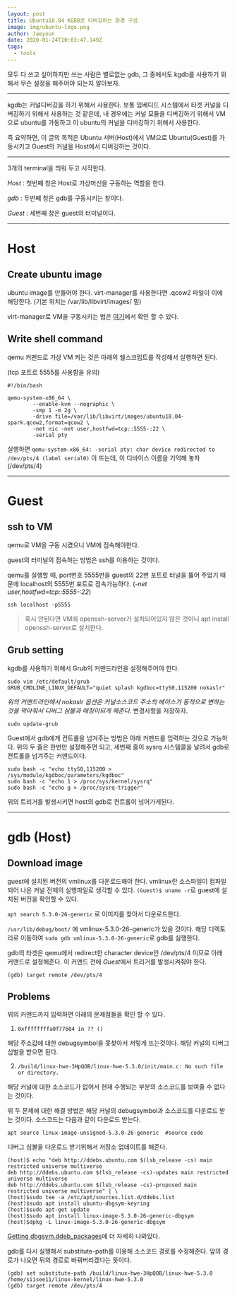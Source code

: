 ```yaml
---
layout: post
title: Ubuntu18.04 KGDB로 디버깅하는 환경 구성
image: img/ubuntu-logo.png
author: Jaeyoun
date: 2020-01-24T10:03:47.149Z
tags: 
  - tools
---
```


모두 다 쓰고 싶어하지만 쓰는 사람은 별로없는 gdb, 그 중에서도 kgdb를 사용하기 위해서 무슨 설정을 해주어야 되는지 알아보자.

---

kgdb는 커널디버깅을 하기 위해서 사용한다. 보통 임베디드 시스템에서 타겟 커널을 디버깅하기 위해서 사용하는 것 같은데, 내 경우에는 커널 모듈을 디버깅하기 위해서 VM으로 ubuntu를 가동하고 이 ubuntu의 커널을 디버깅하기 위해서 사용한다.

즉 요약하면, 이 글의 목적은 Ubuntu 서버(Host)에서 VM으로 Ubuntu(Guest)를 가동시키고 Guest의 커널을 Host에서 디버깅하는 것이다.

---

3개의 terminal을 띄워 두고 시작한다.

*Host* : 첫번째 창은 Host로 가상머신을 구동하는 역할을 한다. 

*gdb* : 두번째 창은 gdb를 구동시키는 창이다.

*Guest* : 세번째 창은 guest의 터미널이다.

---

# Host

## Create ubuntu image
ubuntu image를 만들어야 한다.
virt-manager를 사용한다면 .qcow2 파일이 이에 해당한다. (기본 위치는 /var/lib/libvirt/images/ 밑)

virt-manager로 VM을 구동시키는 법은 [여기](https://siisee11.github.io/2019-12-29-ubuntu-on-ubuntu/)에서 확인 할 수 있다.

## Write shell command
qemu 커맨드로 가상 VM 켜는 것은 아래의 쉘스크립트를 작성해서 실행하면 된다.

(tcp 포트로 5555를 사용함을 유의)


```
#!/bin/bash

qemu-system-x86_64 \
        --enable-kvm --nographic \
        -smp 1 -m 2g \
        -drive file=/var/lib/libvirt/images/ubuntu18.04-spark.qcow2,format=qcow2 \
        -net nic -net user,hostfwd=tcp::5555-:22 \
        -serial pty 
```

실행하면 ```qemu-system-x86_64: -serial pty: char device redirected to /dev/pts/4 (label serial0)``` 이 뜨는데, 이 디바이스 이름을 기억해 놓자 (/dev/pts/4)

---

# Guest

## ssh to VM
qemu로 VM을 구동 시켰으니 VM에 접속해야한다.

guest의 터미널의 접속하는 방법은 ssh를 이용하는 것이다.

qemu를 실행할 때, port번호 5555번을 guest의 22번 포트로 터널을 뚫어 주었기 때문에 localhost의 5555번 포트로 접속가능하다. (*-net user,hostfwd=tcp::5555-:22*)

```
ssh localhost -p5555
```

> 혹시 안된다면 VM에 openssh-server가 설치되어있지 않은 것이니 apt install openssh-server로 설치한다.

## Grub setting

kgdb를 사용하기 위해서 Grub의 커맨드라인을 설정해주어야 한다.
```
sudo vim /etc/default/grub
GRUB_CMDLINE_LINUX_DEFAULT="quiet splash kgdboc=ttyS0,115200 nokaslr"
```
*위의 커맨드라인에서 nokaslr 옵션은 커널소스코드 주소의 베이스가 동적으로 변하는 것을 막아줘서 디버그 심볼과 매칭이되게 해준다.*
변경사항을 저장하자.
```
sudo update-grub
```

Guest에서 gdb에게 컨트롤을 넘겨주는 방법은 아래 커맨드를 입력하는 것으로 가능하다.
위의 두 줄은 한번만 설정해주면 되고, 세번째 줄이 sysrq 시스템콜을 날려서 gdb로 컨트롤을 넘겨주는 커맨드이다.
```
sudo bash -c "echo ttyS0,115200 > /sys/module/kgdboc/parameters/kgdboc"
sudo bash -c "echo 1 > /proc/sys/kernel/sysrq"
sudo bash -c "echo g > /proc/sysrq-trigger"
```

위의 트리거를 발생시키면 host의 gdb로 컨트롤이 넘어가게된다. 

---

# gdb (Host)

## Download image

guest에 설치된 버전의 vmlinux를 다운로드해야 한다. 
vmlinux란 소스파일이 컴파일되어 나온 커널 전체의 실행파일로 생각할 수 있다.
```(Guest)$ uname -r```로 guest에 설치된 버전을 확인할 수 있다.

```apt search 5.3.0-26-generic``` 로 이미지를 찾아서 다운로드한다.

```/usr/lib/debug/boot/``` 에 vmlinux-5.3.0-26-generic가 있을 것이다.
해당 디렉토리로 이동하여 ```sudo gdb vmlinux-5.3.0-26-generic```로 gdb를 실행한다.

gdb의 타겟은 qemu에서 redirect한 character device인 /dev/pts/4 이므로 아래 커맨드로 설정해준다.
이 커맨드 전에 *Guest*에서 트리거를 발생시켜줘야 한다.
```
(gdb) target remote /dev/pts/4
```

## Problems 
위의 커맨드까지 입력하면 아래의 문제점들을 확인 할 수 있다.

1. ```0xffffffffa0f77604 in ?? ()``` 

해당 주소값에 대한 debugsymbol을 못찾아서 저렇게 뜨는것이다.
해당 커널의 디버그 심벌을 받으면 된다.

2. ```/build/linux-hwe-3HpQOB/linux-hwe-5.3.0/init/main.c: No such file or directory.``` 

해당 커널에 대한 소스코드가 없어서 현재 수행되는 부분의 소스코드를 보여줄 수 없다는 것이다.


위 두 문제에 대한 해결 방법은 해당 커널의 debugsymbol과 소스코드를 다운로드 받는 것이다.
소스코드는 다음과 같이 다운로드 받는다.
```
apt source linux-image-unsigned-5.3.0-26-generic  #source code
```

디버그 심볼을 다운로드 받기위해서 저장소 업데이트를 해준다.

```
(host)$ echo "deb http://ddebs.ubuntu.com $(lsb_release -cs) main restricted universe multiverse
deb http://ddebs.ubuntu.com $(lsb_release -cs)-updates main restricted universe multiverse
deb http://ddebs.ubuntu.com $(lsb_release -cs)-proposed main restricted universe multiverse" | \
(host)$sudo tee -a /etc/apt/sources.list.d/ddebs.list
(host)$sudo apt install ubuntu-dbgsym-keyring
(host)$sudo apt-get update
(host)$sudo apt install linux-image-5.3.0-26-generic-dbgsym 
(host)$dpkg -L linux-image-5.3.0-26-generic-dbgsym
```

[Getting dbgsym.ddeb_packages](https://wiki.ubuntu.com/Debug%20Symbol%20Packages#Getting_-dbgsym.ddeb_packages)에 더 자세히 나와있다.

gdb를 다시 실행해서 substitute-path를 이용해 소스코드 경로를 수정해준다. 앞의 경로가 나오면 뒤의 경로로 바꿔버리겠다는 뜻이다.
```
(gdb) set substitute-path /build/linux-hwe-3HpQOB/linux-hwe-5.3.0 /home/siisee11/linux-kernel/linux-hwe-5.3.0
(gdb) target remote /dev/pts/4
```

